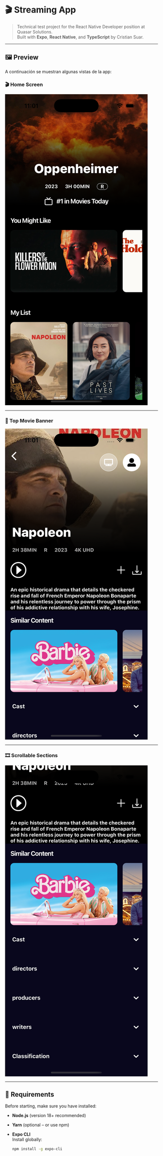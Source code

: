# 🎬 Streaming App

> Technical test project for the React Native Developer position at Quasar Solutions.  
> Built with **Expo**, **React Native**, and **TypeScript** by Cristian Suar.

---

## 🖼️ Preview

A continuación se muestran algunas vistas de la app:

### 🎬 Home Screen

![Home](assets/readme/home.png)

---

### 🎥 Top Movie Banner

![Details](assets/readme/details.png)

---

### 🎞️ Scrollable Sections

![Details](assets/readme/more-details.png)

---

## 🚀 Requirements

Before starting, make sure you have installed:

- **Node.js** (version 18+ recommended)
- **Yarn** (optional – or use npm)
- **Expo CLI**  
  Install globally:

  ```bash
  npm install -g expo-cli
